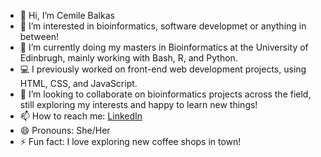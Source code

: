 - 👋 Hi, I’m Cemile Balkas
- 👀 I’m interested in bioinformatics, software developmet or anything in between!
- 🌱 I’m currently doing my masters in Bioinformatics at the University of Edinbrugh, mainly working with Bash, R, and Python.
- 💻 I previously worked on front-end web development projects, using HTML, CSS, and JavaScript.
- 💞️ I’m looking to collaborate on bioinformatics projects across the field, still exploring my interests and happy to learn new things!
- 📫 How to reach me: [LinkedIn](https://www.linkedin.com/in/cemile-b-606084146/)
- 😄 Pronouns: She/Her
- ⚡ Fun fact: I love exploring new coffee shops in town! 

<!---
cemileblks/cemileblks is a ✨ special ✨ repository because its `README.md` (this file) appears on your GitHub profile.
You can click the Preview link to take a look at your changes.
--->
